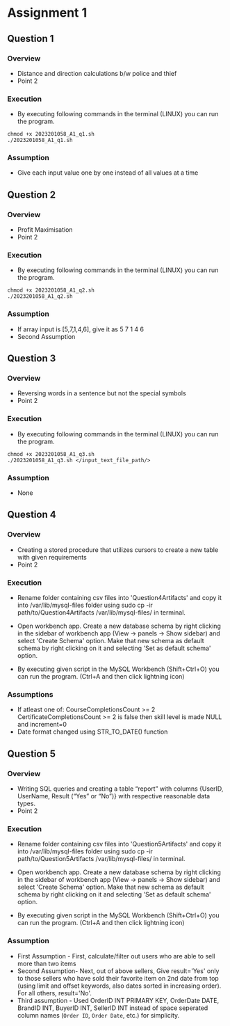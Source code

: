 # Assignment 1 
## Question 1
### Overview
- Distance and direction calculations b/w police and thief
- Point 2

### Execution
- By executing following commands in the terminal (LINUX) you can run the program.

```shell
chmod +x 2023201058_A1_q1.sh
./2023201058_A1_q1.sh
```

### Assumption
- Give each input value one by one instead of all values at a time



## Question 2
### Overview
- Profit Maximisation 
- Point 2

### Execution
- By executing following commands in the terminal (LINUX) you can run the program.

```shell
chmod +x 2023201058_A1_q2.sh
./2023201058_A1_q2.sh
```

### Assumption
- If array input is [5,7,1,4,6], give it as 5 7 1 4 6 
- Second Assumption


## Question 3
### Overview
- Reversing words in a sentence but not the special symbols
- Point 2

### Execution
- By executing following commands in the terminal (LINUX) you can run the program.

```shell
chmod +x 2023201058_A1_q3.sh
./2023201058_A1_q3.sh </input_text_file_path/>
```

### Assumption
- None


## Question 4
### Overview
- Creating a stored procedure that utilizes cursors to create a new table with given requirements
- Point 2

### Execution
- Rename folder containing csv files into 'Question4Artifacts' and copy it into /var/lib/mysql-files folder using sudo cp -ir path/to/Question4Artifacts /var/lib/mysql-files/ in terminal.
- Open workbench app. Create a new database schema by right clicking in the sidebar of workbench app (View -> panels -> Show sidebar) and select 'Create Schema' option. Make that new schema as default schema by right clicking on it and selecting 'Set as default schema' option.

- By executing given script in the MySQL Workbench (Shift+Ctrl+O) you can run the program. (Ctrl+A and then click lightning icon)


### Assumptions 
- If atleast one of:
CourseCompletionsCount >= 2 
CertificateCompletionsCount >= 2 
is false then skill level is made NULL and increment=0
- Date format changed using STR_TO_DATE() function


## Question 5
### Overview
- Writing SQL queries and creating a table “report” with columns {UserID, UserName, Result (“Yes” or “No”)} with respective reasonable data types.
- Point 2

### Execution
- Rename folder containing csv files into 'Question5Artifacts' and copy it into /var/lib/mysql-files folder using sudo cp -ir path/to/Question5Artifacts /var/lib/mysql-files/ in terminal.
- Open workbench app. Create a new database schema by right clicking in the sidebar of workbench app (View -> panels -> Show sidebar) and select 'Create Schema' option. Make that new schema as default schema by right clicking on it and selecting 'Set as default schema' option.

- By executing given script in the MySQL Workbench (Shift+Ctrl+O) you can run the program. (Ctrl+A and then click lightning icon)


### Assumption
- First Assumption - First, calculate/filter out users who are able to sell more than two items 
- Second Assumption- Next, out of above sellers, Give result='Yes' only to those sellers who have sold their favorite item on 2nd date from top (using limit and offset keywords, also dates sorted in increasing order). For all others, result='No'.
- Third assumption - Used OrderID INT PRIMARY KEY, OrderDate DATE, BrandID INT, BuyerID INT, SellerID INT instead of space seperated column names (`Order ID`, `Order Date`, etc.) for simplicity.